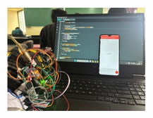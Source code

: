 ![image alt](https://github.com/kulkarni07/Gesture-Vocalizer/blob/c7387388f61c3451afe9d24b4b6feb751aa3fb3f/thank.jpg)
